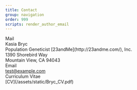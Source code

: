 ```yaml
---
title: Contact
group: navigation
order: 999
scripts: render_author_email
---
```

<div class="title">Mail</div>
Kasia Bryc<br/>
Population Geneticist
[23andMe](http://23andme.com/), Inc.<br/>
1390 Shorebird Way<br/>
Mountain View, CA 94043<br/>

<div class="title">Email</div>
<a id="email" href="#!">test@example.com</a>

<div class="title">Curriculum Vitae</div>
[CV](/assets/static/Bryc_CV.pdf)
